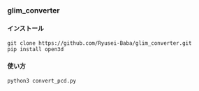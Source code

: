 ### glim_converter

#### インストール
```
git clone https://github.com/Ryusei-Baba/glim_converter.git
pip install open3d
```

#### 使い方
```
python3 convert_pcd.py
```